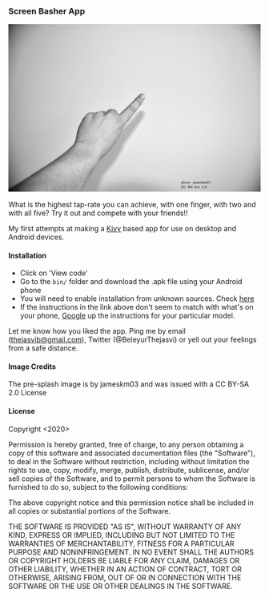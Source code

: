 ### Screen Basher App

![](finger.png)

What is the highest tap-rate you can achieve, with one finger, with two and with all five? 
Try it out and compete with your friends!! 

My first attempts at making a [Kivy](https://kivy.org/#home) based app for use on desktop and Android devices. 

#### Installation
* Click on 'View code' 
* Go to the ```bin/``` folder and download the .apk file using your Android phone 
* You will need to enable installation from unknown sources. Check [here](https://developer.android.com/studio/publish#unknown-sources) 
* If the instructions in the link above don't seem to match with what's on your phone, [Google]() up the instructions for your particular model.


Let me know how you liked the app. Ping me by email (thejasvib@gmail.com), Twitter (@BeleyurThejasvi) or yell out your feelings from a safe distance. 

#### Image Credits 
The pre-splash image is by jameskm03 and was issued with a CC BY-SA 2.0 License

#### License 
Copyright <2020> <Thejasvi Beleyur>

Permission is hereby granted, free of charge, to any person obtaining a copy of this software and associated documentation files (the "Software"), to deal in the Software without restriction, including without limitation the rights to use, copy, modify, merge, publish, distribute, sublicense, and/or sell copies of the Software, and to permit persons to whom the Software is furnished to do so, subject to the following conditions:

The above copyright notice and this permission notice shall be included in all copies or substantial portions of the Software.

THE SOFTWARE IS PROVIDED "AS IS", WITHOUT WARRANTY OF ANY KIND, EXPRESS OR IMPLIED, INCLUDING BUT NOT LIMITED TO THE WARRANTIES OF MERCHANTABILITY, FITNESS FOR A PARTICULAR PURPOSE AND NONINFRINGEMENT. IN NO EVENT SHALL THE AUTHORS OR COPYRIGHT HOLDERS BE LIABLE FOR ANY CLAIM, DAMAGES OR OTHER LIABILITY, WHETHER IN AN ACTION OF CONTRACT, TORT OR OTHERWISE, ARISING FROM, OUT OF OR IN CONNECTION WITH THE SOFTWARE OR THE USE OR OTHER DEALINGS IN THE SOFTWARE.

